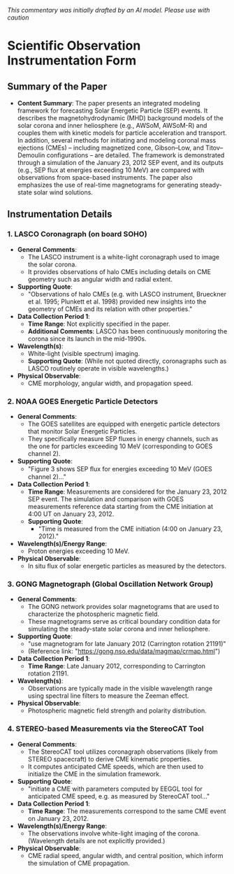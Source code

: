 _This commentary was initially drafted by an AI model. Please use with caution_

# Scientific Observation Instrumentation Form

## Summary of the Paper
- **Content Summary**: The paper presents an integrated modeling framework for forecasting Solar Energetic Particle (SEP) events. It describes the magnetohydrodynamic (MHD) background models of the solar corona and inner heliosphere (e.g., AWSoM, AWSoM-R) and couples them with kinetic models for particle acceleration and transport. In addition, several methods for initiating and modeling coronal mass ejections (CMEs) – including magnetized cone, Gibson–Low, and Titov–Demoulin configurations – are detailed. The framework is demonstrated through a simulation of the January 23, 2012 SEP event, and its outputs (e.g., SEP flux at energies exceeding 10 MeV) are compared with observations from space-based instruments. The paper also emphasizes the use of real-time magnetograms for generating steady-state solar wind solutions.

## Instrumentation Details

### 1. LASCO Coronagraph (on board SOHO)
- **General Comments**:
  - The LASCO instrument is a white-light coronagraph used to image the solar corona.
  - It provides observations of halo CMEs including details on CME geometry such as angular width and radial extent.
- **Supporting Quote**:
  - "Observations of halo CMEs (e.g. with LASCO instrument, Brueckner et al. 1995; Plunkett et al. 1998) provided new insights into the geometry of CMEs and its relation with other properties."
- **Data Collection Period 1**: 
  - **Time Range**: Not explicitly specified in the paper.
  - **Additional Comments**: LASCO has been continuously monitoring the corona since its launch in the mid-1990s.
- **Wavelength(s)**:
  - White-light (visible spectrum) imaging.
  - **Supporting Quote**: (While not quoted directly, coronagraphs such as LASCO routinely operate in visible wavelengths.)
- **Physical Observable**:
  - CME morphology, angular width, and propagation speed.

### 2. NOAA GOES Energetic Particle Detectors
- **General Comments**:
  - The GOES satellites are equipped with energetic particle detectors that monitor Solar Energetic Particles.
  - They specifically measure SEP fluxes in energy channels, such as the one for particles exceeding 10 MeV (corresponding to GOES channel 2).
- **Supporting Quote**:
  - "Figure 3 shows SEP ﬂux for energies exceeding 10 MeV (GOES channel 2)..."
- **Data Collection Period 1**:
  - **Time Range**: Measurements are considered for the January 23, 2012 SEP event. The simulation and comparison with GOES measurements reference data starting from the CME initiation at 4:00 UT on January 23, 2012.
  - **Supporting Quote**:
    - "Time is measured from the CME initiation (4:00 on January 23, 2012)."
- **Wavelength(s)/Energy Range**:
  - Proton energies exceeding 10 MeV.
- **Physical Observable**:
  - In situ flux of solar energetic particles as measured by the detectors.

### 3. GONG Magnetograph (Global Oscillation Network Group)
- **General Comments**:
  - The GONG network provides solar magnetograms that are used to characterize the photospheric magnetic field.
  - These magnetograms serve as critical boundary condition data for simulating the steady-state solar corona and inner heliosphere.
- **Supporting Quote**:
  - "use magnetogram for late January 2012 (Carrington rotation 21191)"
  - (Reference link: "https://gong.nso.edu/data/magmap/crmap.html")
- **Data Collection Period 1**:
  - **Time Range**: Late January 2012, corresponding to Carrington rotation 21191.
- **Wavelength(s)**:
  - Observations are typically made in the visible wavelength range using spectral line filters to measure the Zeeman effect.
- **Physical Observable**:
  - Photospheric magnetic field strength and polarity distribution.

### 4. STEREO-based Measurements via the StereoCAT Tool
- **General Comments**:
  - The StereoCAT tool utilizes coronagraph observations (likely from STEREO spacecraft) to derive CME kinematic properties.
  - It computes anticipated CME speeds, which are then used to initialize the CME in the simulation framework.
- **Supporting Quote**:
  - "initiate a CME with parameters computed by EEGGL tool for anticipated CME speed, e.g. as measured by StereoCAT tool..."
- **Data Collection Period 1**:
  - **Time Range**: The measurements correspond to the same CME event on January 23, 2012.
- **Wavelength(s)/Energy Range**:
  - The observations involve white-light imaging of the corona. (Wavelength details are not explicitly provided.)
- **Physical Observable**:
  - CME radial speed, angular width, and central position, which inform the simulation of CME propagation.
